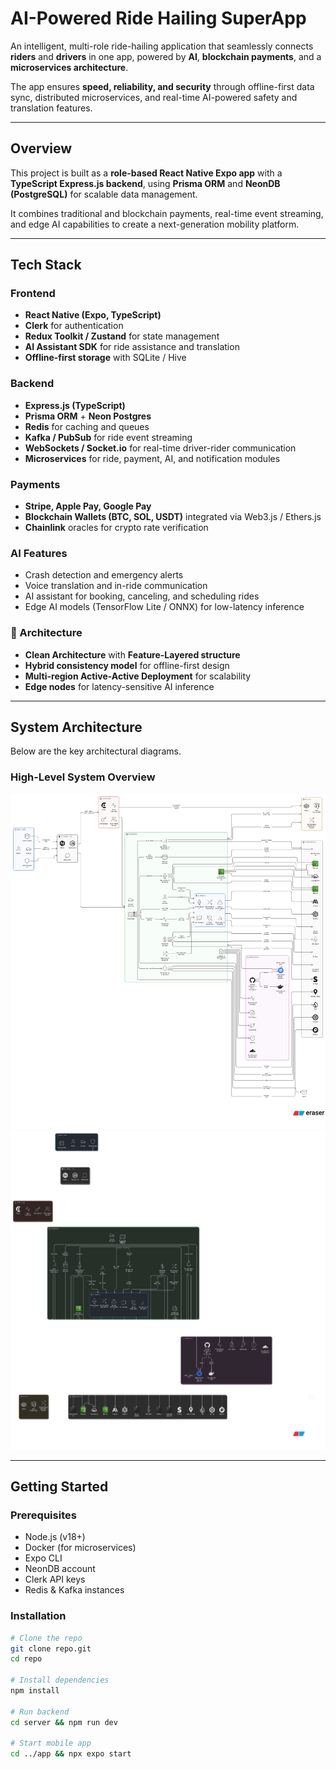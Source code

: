 # AI-Powered Ride Hailing SuperApp

An intelligent, multi-role ride-hailing application that seamlessly connects **riders** and **drivers** in one app, powered by **AI**, **blockchain payments**, and a **microservices architecture**.  

The app ensures **speed, reliability, and security** through offline-first data sync, distributed microservices, and real-time AI-powered safety and translation features.

---

## Overview

This project is built as a **role-based React Native Expo app** with a **TypeScript Express.js backend**, using **Prisma ORM** and **NeonDB (PostgreSQL)** for scalable data management.

It combines traditional and blockchain payments, real-time event streaming, and edge AI capabilities to create a next-generation mobility platform.

---

## Tech Stack

### Frontend
- **React Native (Expo, TypeScript)**
- **Clerk** for authentication
- **Redux Toolkit / Zustand** for state management
- **AI Assistant SDK** for ride assistance and translation
- **Offline-first storage** with SQLite / Hive

### Backend
- **Express.js (TypeScript)**
- **Prisma ORM** + **Neon Postgres**
- **Redis** for caching and queues
- **Kafka / PubSub** for ride event streaming
- **WebSockets / Socket.io** for real-time driver-rider communication
- **Microservices** for ride, payment, AI, and notification modules

### Payments
- **Stripe, Apple Pay, Google Pay**
- **Blockchain Wallets (BTC, SOL, USDT)** integrated via Web3.js / Ethers.js
- **Chainlink** oracles for crypto rate verification

### AI Features
- Crash detection and emergency alerts  
- Voice translation and in-ride communication  
- AI assistant for booking, canceling, and scheduling rides  
- Edge AI models (TensorFlow Lite / ONNX) for low-latency inference  

### 🧩 Architecture
- **Clean Architecture** with **Feature-Layered structure**
- **Hybrid consistency model** for offline-first design  
- **Multi-region Active-Active Deployment** for scalability  
- **Edge nodes** for latency-sensitive AI inference  

---

##  System Architecture

Below are the key architectural diagrams.  

###  High-Level System Overview

  <img src="./diagrams/vertical-structure.png"/>
  <img src="./diagrams/horizontal.png" />


---

## Getting Started

### Prerequisites
- Node.js (v18+)
- Docker (for microservices)
- Expo CLI
- NeonDB account
- Clerk API keys
- Redis & Kafka instances

### Installation
```bash
# Clone the repo
git clone repo.git
cd repo

# Install dependencies
npm install

# Run backend
cd server && npm run dev

# Start mobile app
cd ../app && npx expo start

